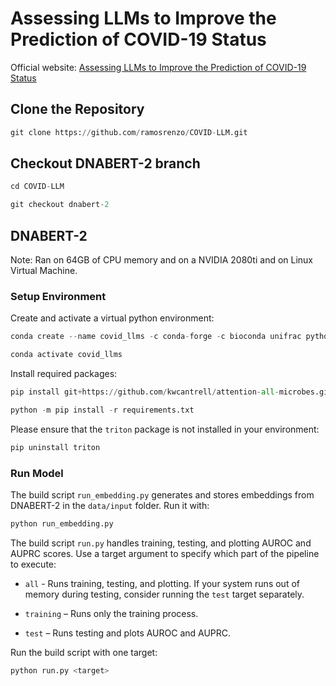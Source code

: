 # Assessing LLMs to Improve the Prediction of COVID-19 Status
Official website: <a href="https://ramosrenzo.github.io/COVID-LLM/">Assessing LLMs to Improve the Prediction of COVID-19 Status</a>

## Clone the Repository
```python
git clone https://github.com/ramosrenzo/COVID-LLM.git
```

## Checkout DNABERT-2 branch
```python
cd COVID-LLM

git checkout dnabert-2
```

## DNABERT-2
Note: Ran on 64GB of CPU memory and on a NVIDIA 2080ti and on Linux Virtual Machine.

### Setup Environment

Create and activate a virtual python environment:

```python
conda create --name covid_llms -c conda-forge -c bioconda unifrac python=3.9 cython

conda activate covid_llms
```

Install required packages:

```python
pip install git+https://github.com/kwcantrell/attention-all-microbes.git@capstone-2025

python -m pip install -r requirements.txt
```

Please ensure that the `triton` package is not installed in your environment:

```python
pip uninstall triton
```

### Run Model
The build script `run_embedding.py` generates and stores embeddings from DNABERT-2 in the `data/input` folder. Run it with:

```python
python run_embedding.py
```
The build script `run.py` handles training, testing, and plotting AUROC and AUPRC scores. Use a target argument to specify which part of the pipeline to execute:

- `all` - Runs training, testing, and plotting. If your system runs out of memory during testing, consider running the `test` target separately.

- `training` – Runs only the training process.

- `test` – Runs testing and plots AUROC and AUPRC.

Run the build script with one target:

```python
python run.py <target>
```
